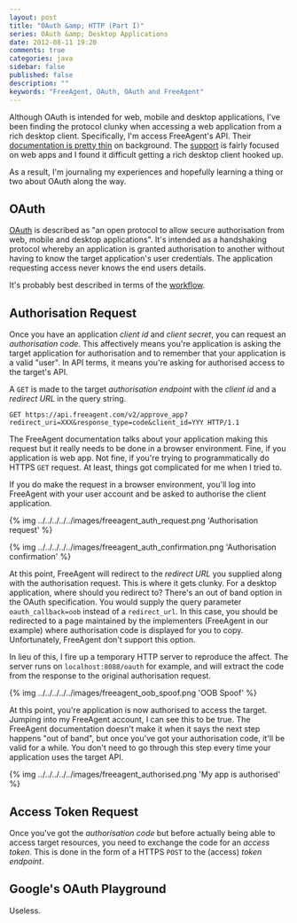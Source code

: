 ```yaml
---
layout: post
title: "OAuth &amp; HTTP (Part I)"
series: OAuth &amp; Desktop Applications
date: 2012-08-11 19:20
comments: true
categories: java
sidebar: false
published: false
description: ""
keywords: "FreeAgent, OAuth, OAuth and FreeAgent"
---
```


Although OAuth is intended for web, mobile and desktop applications, I've been finding the protocol clunky when accessing a web application from a rich desktop client. Specifically, I'm access FreeAgent's API. Their [documentation is pretty thin](https://dev.freeagent.com/docs/oauth) on background. The [support](https://groups.google.com/forum/#!forum/freeagent_api) is fairly focused on web apps and I found it difficult getting a rich desktop client hooked up.

As a result, I'm journaling my experiences and hopefully learning a thing or two about OAuth along the way.

<!-- more -->

## OAuth

[OAuth](http://www.oauth.net) is described as "an open protocol to allow secure authorisation from web, mobile and desktop applications". It's intended as a handshaking protocol whereby an application is granted authorisation to another without having to know the target application's user credentials. The application requesting access never knows the end users details.

It's probably best described in terms of the [workflow](http://hueniverse.com/oauth/guide/workflow/).


## Authorisation Request

Once you have an application _client id_ and _client secret_, you can request an _authorisation code_. This affectively means you're application is asking the target application for authorisation and to remember that your application is a valid "user". In API terms, it means you're asking for authorised access to the target's API.

A `GET` is made to the target _authorisation endpoint_ with the _client id_ and a _redirect URL_ in the query string.

    GET https://api.freeagent.com/v2/approve_app?redirect_uri=XXX&response_type=code&client_id=YYY HTTP/1.1

The FreeAgent documentation talks about your application making this request but it really needs to be done in a browser environment. Fine, if you application is web app. Not fine, if you're trying to programmatically do HTTPS `GET` request. At least, things got complicated for me when I tried to.

If you do make the request in a browser environment, you'll log into FreeAgent with your user account and be asked to authorise the client application.

{% img ../../../../../images/freeagent_auth_request.png 'Authorisation request' %}

{% img ../../../../../images/freeagent_auth_confirmation.png 'Authorisation confirmation' %}

At this point, FreeAgent will redirect to the _redirect URL_ you supplied along with the authorisation request. This is where it gets clunky. For a desktop application, where should you redirect to? There's an out of band option in the OAuth specification. You would supply the query parameter `oauth_callback=oob` instead of a `redirect_url`. In this case, you should be redirected to a page maintained by the implementers (FreeAgent in our example) where authorisation code is displayed for you to copy. Unfortunately, FreeAgent don't support this option.

In lieu of this, I fire up a temporary HTTP server to reproduce the affect. The server runs on `localhost:8088/oauth` for example, and will extract the code from the response to the original authorisation request.

{% img ../../../../../images/freeagent_oob_spoof.png 'OOB Spoof' %}


At this point, you're application is now authorised to access the target. Jumping into my FreeAgent account, I can see this to be true. The FreeAgent documentation doesn't make it when it says the next step happens "out of band", but once you've got your authorisation code, it'll be valid for a while. You don't need to go through this step every time your application uses the target API.

{% img ../../../../../images/freeagent_authorised.png 'My app is authorised' %}



## Access Token Request

Once you've got the _authorisation code_ but before actually being able to access target resources, you need to exchange the code for an _access token_. This is done in the form of a HTTPS `POST` to the (access) _token endpoint_.


## Google's OAuth Playground

Useless.